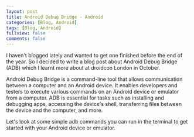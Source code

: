```yaml
---
layout: post
title: Android Debug Bridge - Android
categories: [Blog, Android]
tags: [Blog, Android]
fullview: false
comments: false
---
```

I haven't blogged lately and wanted to get one finished before the end of the year. So I decided to write a blog post about Android Debug Bridge (ADB) which I learnt more about at droidcon London in October.

Android Debug Bridge is a command-line tool that allows communication between a computer and an Android device. It enables developers and testers to execute various commands on an Android device or emulator from a computer. ADB is essential for tasks such as installing and debugging apps, accessing the device's shell, transferring files between the device and the computer, and more.

Let's look at some simple adb commands you can run in the terminal to get started with your Android device or emulator.